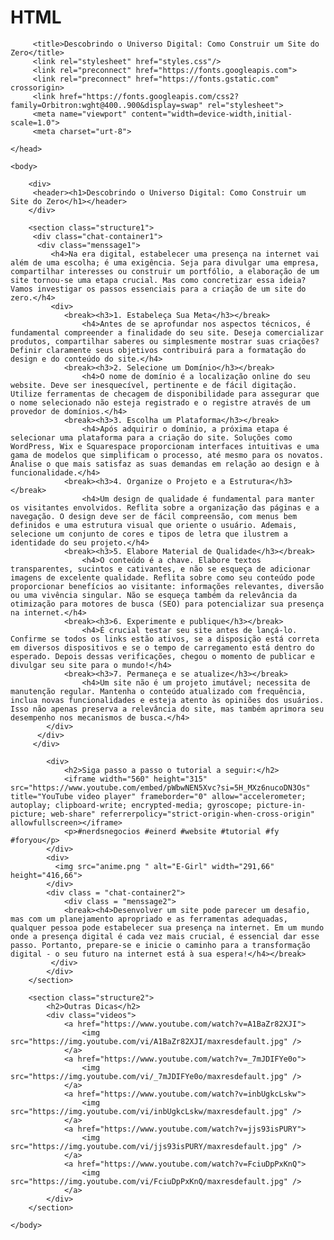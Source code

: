 # HTML
<html lang = "pt-br">
    <head>

         <title>Descobrindo o Universo Digital: Como Construir um Site do Zero</title>
         <link rel="stylesheet" href="styles.css"/>
         <link rel="preconnect" href="https://fonts.googleapis.com">
         <link rel="preconnect" href="https://fonts.gstatic.com" crossorigin>
         <link href="https://fonts.googleapis.com/css2?family=Orbitron:wght@400..900&display=swap" rel="stylesheet">
         <meta name="viewport" content="width=device-width,initial-scale=1.0">
         <meta charset="urt-8">

    </head>

    <body>

        <div>
         <header><h1>Descobrindo o Universo Digital: Como Construir um Site do Zero</h1></header>
        </div>

        <section class="structure1">
         <div class="chat-container1">
          <div class="menssage1">
             <h4>Na era digital, estabelecer uma presença na internet vai além de uma escolha; é uma exigência. Seja para divulgar uma empresa, compartilhar interesses ou construir um portfólio, a elaboração de um site tornou-se uma etapa crucial. Mas como concretizar essa ideia? Vamos investigar os passos essenciais para a criação de um site do zero.</h4>
             <div>
                <break><h3>1. Estabeleça Sua Meta</h3></break>
                    <h4>Antes de se aprofundar nos aspectos técnicos, é fundamental compreender a finalidade do seu site. Deseja comercializar produtos, compartilhar saberes ou simplesmente mostrar suas criações? Definir claramente seus objetivos contribuirá para a formatação do design e do conteúdo do site.</h4>
                <break><h3>2. Selecione um Domínio</h3></break>
                    <h4>O nome de domínio é a localização online do seu website. Deve ser inesquecível, pertinente e de fácil digitação. Utilize ferramentas de checagem de disponibilidade para assegurar que o nome selecionado não esteja registrado e o registre através de um provedor de domínios.</h4>
                <break><h3>3. Escolha um Plataforma</h3></break>
                    <h4>Após adquirir o domínio, a próxima etapa é selecionar uma plataforma para a criação do site. Soluções como WordPress, Wix e Squarespace proporcionam interfaces intuitivas e uma gama de modelos que simplificam o processo, até mesmo para os novatos. Analise o que mais satisfaz as suas demandas em relação ao design e à funcionalidade.</h4>
                <break><h3>4. Organize o Projeto e a Estrutura</h3></break>
                    <h4>Um design de qualidade é fundamental para manter os visitantes envolvidos. Reflita sobre a organização das páginas e a navegação. O design deve ser de fácil compreensão, com menus bem definidos e uma estrutura visual que oriente o usuário. Ademais, selecione um conjunto de cores e tipos de letra que ilustrem a identidade do seu projeto.</h4>
                <break><h3>5. Elabore Material de Qualidade</h3></break>
                    <h4>O conteúdo é a chave. Elabore textos transparentes, sucintos e cativantes, e não se esqueça de adicionar imagens de excelente qualidade. Reflita sobre como seu conteúdo pode proporcionar benefícios ao visitante: informações relevantes, diversão ou uma vivência singular. Não se esqueça também da relevância da otimização para motores de busca (SEO) para potencializar sua presença na internet.</h4>
                <break><h3>6. Experimente e publique</h3></break>
                    <h4>É crucial testar seu site antes de lançá-lo. Confirme se todos os links estão ativos, se a disposição está correta em diversos dispositivos e se o tempo de carregamento está dentro do esperado. Depois dessas verificações, chegou o momento de publicar e divulgar seu site para o mundo!</h4>
                <break><h3>7. Permaneça e se atualize</h3></break>
                    <h4>Um site não é um projeto imutável; necessita de manutenção regular. Mantenha o conteúdo atualizado com frequência, inclua novas funcionalidades e esteja atento às opiniões dos usuários. Isso não apenas preserva a relevância do site, mas também aprimora seu desempenho nos mecanismos de busca.</h4>
            </div>
          </div>
         </div>

            <div>
                <h2>Siga passo a passo o tutorial a seguir:</h2>
                <iframe width="560" height="315" src="https://www.youtube.com/embed/pWbwNEN5Xvc?si=5H_MXz6nucoDN3Os" title="YouTube video player" frameborder="0" allow="accelerometer; autoplay; clipboard-write; encrypted-media; gyroscope; picture-in-picture; web-share" referrerpolicy="strict-origin-when-cross-origin" allowfullscreen></iframe>
                <p>#nerdsnegocios #einerd #website #tutorial #fy #foryou</p>
            </div>
            <div>
              <img src="anime.png " alt="E-Girl" width="291,66" height="416,66">
            </div>
            <div class = "chat-container2">
                <div class = "menssage2">
                <break><h4>Desenvolver um site pode parecer um desafio, mas com um planejamento apropriado e as ferramentas adequadas, qualquer pessoa pode estabelecer sua presença na internet. Em um mundo onde a presença digital é cada vez mais crucial, é essencial dar esse passo. Portanto, prepare-se e inicie o caminho para a transformação digital - o seu futuro na internet está à sua espera!</h4></break>
             </div> 
            </div>
        </section>

        <section class="structure2">
            <h2>Outras Dicas</h2>
            <div class="videos">
                <a href="https://www.youtube.com/watch?v=A1BaZr82XJI">
                    <img src="https://img.youtube.com/vi/A1BaZr82XJI/maxresdefault.jpg" />
                </a>
                <a href="https://www.youtube.com/watch?v=_7mJDIFYe0o">
                    <img src="https://img.youtube.com/vi/_7mJDIFYe0o/maxresdefault.jpg" />
                </a>
                <a href="https://www.youtube.com/watch?v=inbUgkcLskw">
                    <img src="https://img.youtube.com/vi/inbUgkcLskw/maxresdefault.jpg" />
                </a>
                <a href="https://www.youtube.com/watch?v=jjs93isPURY">
                    <img src="https://img.youtube.com/vi/jjs93isPURY/maxresdefault.jpg" />
                </a>
                <a href="https://www.youtube.com/watch?v=FciuDpPxKnQ">
                    <img src="https://img.youtube.com/vi/FciuDpPxKnQ/maxresdefault.jpg" />
                </a>
            </div>
        </section>
    
    </body>

</html>
